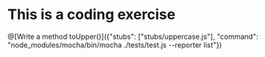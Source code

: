 # This is a coding exercise

@[Write a method toUpper()]({"stubs": ["stubs/uppercase.js"], "command": "node_modules/mocha/bin/mocha ./tests/test.js --reporter list"})
